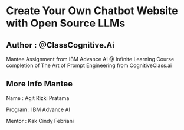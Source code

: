 # Create Your Own Chatbot Website with Open Source LLMs

## Author : @ClassCognitive.Ai

Mantee Assignment from IBM Advance AI @ Infinite Learning Course completion of The Art of Prompt Engineering from CognitiveClass.ai

## More Info Mantee

Name : Agit Rizki Pratama

Program : IBM Advance AI

Mentor : Kak Cindy Febriani
